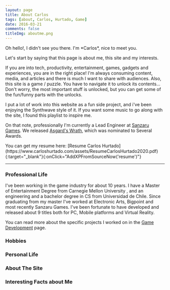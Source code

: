 ```yaml
---
layout: page
title: About Carlos
tags: [about, Carlos, Hurtado, Game]
date: 2016-03-21
comments: false
titleImg: aboutme.png
---
```

<div class="tableContainer">
<div class="textHolder">
Oh hello!, I didn't see you there. I'm *Carlos*, nice to meet you.

Let's start by saying that this page is about me, this site and my interests.

 If you are into tech, productivity, entertainment, games, gadgets and experiences, you are in the right place!
I'm always consuming content, media, and articles and there is much I want to share with audiences.
Also, this site is a game / puzzle. You have to navigate it to unlock its contents... Don't worry, the most important stuff is unlocked, but you can get some of the fun/funny parts with the unlocks.


I put a lot of work into this website as a fun side project, and i've been enjoying the Synthwave style of it.
If you want some music to go along with the site, I found this playlist to inspire me.


On that note, professionally I'm currently a Lead Engineer at [Sanzaru Games](http://www.sanzarugames.com).
We released [Asgard's Wrath](https://www.carloshurtado.com/asgardwrath/), which was nominated to Several Awards.
</div>
<div class="logoCntainer">
</div>
</div>
You can get my resume here: [Resume Carlos Hurtado](https://www.carloshurtado.com/assets/ResumeCarlosHurtado2020.pdf){:target="_blank"}{:onClick="AddXPFromSourceNow('resume')"}


-------

### Professional Life
I've been working in the game industry for about 10 years. I have a Master of Entertainment Degree from Carnegie Mellon University , and an engineering and a bachelor degree in CS from Universidad de Chile. Since graduating from my master I've worked at Electronic Arts, Bigpoint and most recently Sanzaru Games.
I've been fortunate to have developed and released about 9 titles both for PC, Mobile platforms and Virtual Reality.

You can read more about the specific projects I worked on in the [Game Development]({{site.url}}/gamedev) page.

### Hobbies
<div id="secret_about_hobbies"></div>

### Personal Life
<div id="secret_about_personal"></div>

### About The Site
<div id="secret_about_site" ></div>

### Interesting Facts about Me
<div id="secret_about_facts" class="secretwide"></div>
